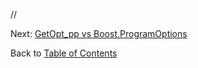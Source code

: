 //

Next: [GetOpt\_pp vs Boost.ProgramOptions](ProgramOptions.md)

Back to [Table of Contents](Documentation.md)
